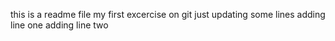 this is a readme file
my first excercise on git
just updating some lines
adding line one
adding line two
